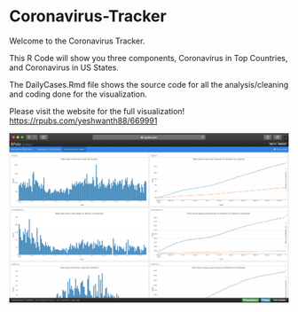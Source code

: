 # Coronavirus-Tracker

Welcome to the Coronavirus Tracker. 

This R Code will show you three components, Coronavirus in Top Countries, and Coronavirus in US States.

The DailyCases.Rmd file shows the source code for all the analysis/cleaning and coding done for the visualization. 

Please visit the website for the full visualization!
https://rpubs.com/yeshwanth88/669991

![site_pic](https://github.com/yeshwanthsomu/Coronavirus-Tracker/blob/main/RPubs2.png)
